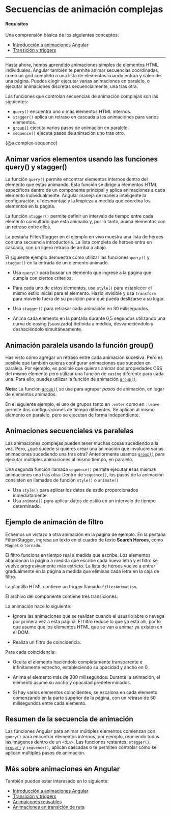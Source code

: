 # Secuencias de animación complejas

#### Requisitos

Una comprensión básica de los siguientes conceptos:

- [Introducción a animaciones Angular](guide/animations)
- [Transición y triggers](guide/transition-and-triggers)

<hr>

Hasta ahora, hemos aprendido animaciones simples de elementos HTML individuales. Angular también te permite animar secuencias coordinadas, como un grid completo o una lista de elementos cuando entran y salen de una página. Puedes elegir ejecutar varias animaciones en paralelo, o ejecutar animaciones discretas secuencialmente, una tras otra.

Las funciones que controlan secuencias de animación complejas son las siguientes:

- `query()` encuentra uno o más elementos HTML internos.
- `stagger()` aplica un retraso en cascada a las animaciones para varios elementos.
- [`group()`](api/animations/group) ejecuta varios pasos de animación en paralelo.
- `sequence()` ejecuta pasos de animación uno tras otro.

{@a complex-sequence}

## Animar varios elementos usando las funciones query() y stagger()

La función `query()` permite encontrar elementos internos dentro del elemento que estás animando. Esta función se dirige a elementos HTML específicos dentro de un componente principal y aplica animaciones a cada elemento individualmente. Angular maneja de manera inteligente la configuración, el desmontaje y la limpieza a medida que coordina los elementos en la página.

La función `stagger()` permite definir un intervalo de tiempo entre cada elemento consultado que está animado y, por lo tanto, anima elementos con un retraso entre ellos.

La pestaña Filter/Stagger en el ejemplo en vivo muestra una lista de héroes con una secuencia introductoria. La lista completa de héroes entra en cascada, con un ligero retraso de arriba a abajo.

El siguiente ejemplo demuestra cómo utilizar las funciones `query()` y `stagger()` en la entrada de un elemento animado.

- Usa `query()` para buscar un elemento que ingrese a la página que cumpla con ciertos criterios.

- Para cada uno de estos elementos, usa `style()` para establecer el mismo estilo inicial para el elemento. Hazlo invisible y usa `transform` para moverlo fuera de su posición para que pueda deslizarse a su lugar.

- Usa `stagger()` para retrasar cada animación en 30 milisegundos.

- Anima cada elemento en la pantalla durante 0,5 segundos utilizando una curva de easing (suavizado) definida a medida, desvaneciéndolo y deshaciéndolo simultáneamente.

<code-example path="animations/src/app/hero-list-page.component.ts" header="src/app/hero-list-page.component.ts" region="page-animations" language="typescript"></code-example>

## Animación paralela usando la función group()

Has visto cómo agregar un retraso entre cada animación sucesiva. Pero es posible que también quieras configurar animaciones que suceden en paralelo. Por ejemplo, es posible que quieras animar dos propiedades CSS del mismo elemento pero utilizar una función de `easing` diferente para cada una. Para ello, puedes utilizar la función de animación [`group()`](api/animations/group).

<div class="alert is-helpful">

**Nota:** La función [`group()`](api/animations/group) se usa para agrupar _pasos_ de animación, en lugar de elementos animados.

</div>

En el siguiente ejemplo, el uso de grupos tanto en `:enter` como en `:leave` permite dos configuraciones de tiempo diferentes. Se aplican al mismo elemento en paralelo, pero se ejecutan de forma independiente.

<code-example path="animations/src/app/hero-list-groups.component.ts" region="animationdef" header="src/app/hero-list-groups.component.ts (excerpt)" language="typescript"></code-example>

## Animaciones secuenciales vs paralelas

Las animaciones complejas pueden tener muchas cosas sucediendo a la vez. Pero, ¿qué sucede si quieres crear una animación que involucre varias animaciones sucediendo una tras otra? Anteriormente usamos [`group()`](api/animations/group) para ejecutar múltiples animaciones al mismo tiempo, en paralelo.

Una segunda función llamada `sequence()` permite ejecutar esas mismas animaciones una tras otra. Dentro de `sequence()`, los pasos de la animación consisten en llamadas de función `style()` o `animate()`

- Usa `style()` para aplicar los datos de estilo proporcionados inmediatamente.
- Usa `animate()` para aplicar datos de estilo en un intervalo de tiempo determinado.

## Ejemplo de animación de filtro

Echemos un vistazo a otra animación en la página de ejemplo. En la pestaña Filter/Stagger, ingresa un texto en el cuadro de texto **Search Heroes**, como `Magnet` o `tornado`.

El filtro funciona en tiempo real a medida que escribe. Los elementos abandonan la página a medida que escribe cada nueva letra y el filtro se vuelve progresivamente más estricto. La lista de héroes vuelve a entrar gradualmente en la página a medida que eliminas cada letra en la caja de filtro.

La plantilla HTML contiene un trigger llamado `filterAnimation`.

<code-example path="animations/src/app/hero-list-page.component.html" header="src/app/hero-list-page.component.html" region="filter-animations"></code-example>

El archivo del componente contiene tres transiciones.

<code-example path="animations/src/app/hero-list-page.component.ts" header="src/app/hero-list-page.component.ts" region="filter-animations" language="typescript"></code-example>

La animación hace lo siguiente:

- Ignora las animaciones que se realizan cuando el usuario abre o navega por primera vez a esta página. El filtro reduce lo que ya está allí, por lo que asume que los elementos HTML que se van a animar ya existen en el DOM.

- Realiza un filtro de coincidencia.

Para cada coincidencia:

- Oculta el elemento haciéndolo completamente transparente e infinitamente estrecho, estableciendo su opacidad y ancho en 0.

- Anima el elemento más de 300 milisegundos. Durante la animación, el elemento asume su ancho y opacidad predeterminados.

- Si hay varios elementos coincidentes, se escalona en cada elemento comenzando en la parte superior de la página, con un retraso de 50 milisegundos entre cada elemento.

## Resumen de la secuencia de animación

Las funciones Angular para animar múltiples elementos comienzan con `query()` para encontrar elementos internos, por ejemplo, reuniendo todas las imágenes dentro de un `<div>`. Las funciones restantes, `stagger()`, [`group()`](api/animations/group) y `sequence()`, aplican cascadas o te permiten controlar cómo se aplican múltiples pasos de animación.

## Más sobre animaciones en Angular

También puedes estar interesado en lo siguiente:

- [Introducción a animaciones Angular](guide/animations)
- [Transición y triggers](guide/transition-and-triggers)
- [Animaicones reusables](guide/reusable-animations)
- [Animaciones en transición de ruta](guide/route-animations)
